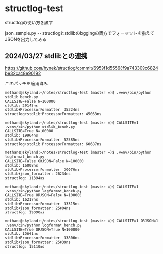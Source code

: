 # structlog-test

structlogの使い方を試す

json_sample.py -- structlogとstdlibのloggingの両方でフォーマットを揃えてJSONを出力してみる


## 2024/03/27 stdlibとの連携

https://github.com/hynek/structlog/commit/6959f1d55568f9a743309c6824be32ca48e90192

このパッチを適用済み

```
methane@skyland:~/notes/structlog-test (master =)$ .venv/bin/python stdlib_bench.py
CALLSITE=False N=100000
stdlib: 20145ns
stdlib+ProcessorFormatter: 35324ns
structlog+stdlib+ProcessorFormatter: 45063ns

methane@skyland:~/notes/structlog-test (master =)$ CALLSITE=1 .venv/bin/python stdlib_bench.py
CALLSITE=True N=100000
stdlib: 19964ns
stdlib+ProcessorFormatter: 52585ns
structlog+stdlib+ProcessorFormatter: 60687ns

methane@skyland:~/notes/structlog-test (master =)$ .venv/bin/python logformat_bench.py
CALLSITE=False ORJSON=False N=100000
stdlib: 16008ns
stdlib+ProcessorFormatter: 30076ns
stdlib+json_formatter: 26234ns
structlog: 11394ns

methane@skyland:~/notes/structlog-test (master =)$ CALLSITE=1 .venv/bin/python logformat_bench.py
CALLSITE=True ORJSON=False N=100000
stdlib: 16217ns
stdlib+ProcessorFormatter: 33315ns
stdlib+json_formatter: 25804ns
structlog: 19898ns

methane@skyland:~/notes/structlog-test (master =)$ CALLSITE=1 ORJSON=1 .venv/bin/python logformat_bench.py
CALLSITE=True ORJSON=True N=100000
stdlib: 15841ns
stdlib+ProcessorFormatter: 33806ns
stdlib+json_formatter: 25839ns
structlog: 15110ns
```

